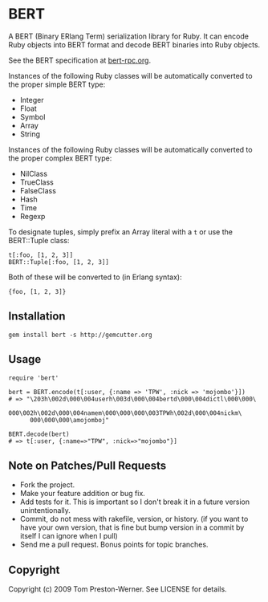 BERT
====

A BERT (Binary ERlang Term) serialization library for Ruby. It can
encode Ruby objects into BERT format and decode BERT binaries into Ruby
objects.

See the BERT specification at [bert-rpc.org](http://bert-rpc.org).

Instances of the following Ruby classes will be automatically converted to the
proper simple BERT type:

* Integer
* Float
* Symbol
* Array
* String

Instances of the following Ruby classes will be automatically converted to the
proper complex BERT type:

* NilClass
* TrueClass
* FalseClass
* Hash
* Time
* Regexp

To designate tuples, simply prefix an Array literal with a `t` or use the
BERT::Tuple class:

    t[:foo, [1, 2, 3]]
    BERT::Tuple[:foo, [1, 2, 3]]

Both of these will be converted to (in Erlang syntax):

    {foo, [1, 2, 3]}


Installation
------------

    gem install bert -s http://gemcutter.org


Usage
-----

    require 'bert'

    bert = BERT.encode(t[:user, {:name => 'TPW', :nick => 'mojombo'}])
    # => "\203h\002d\000\004userh\003d\000\004bertd\000\004dictl\000\000\
          000\002h\002d\000\004namem\000\000\000\003TPWh\002d\000\004nickm\
          000\000\000\amojomboj"

    BERT.decode(bert)
    # => t[:user, {:name=>"TPW", :nick=>"mojombo"}]



Note on Patches/Pull Requests
-----------------------------

* Fork the project.
* Make your feature addition or bug fix.
* Add tests for it. This is important so I don't break it in a
  future version unintentionally.
* Commit, do not mess with rakefile, version, or history.
  (if you want to have your own version, that is fine but
   bump version in a commit by itself I can ignore when I pull)
* Send me a pull request. Bonus points for topic branches.


Copyright
---------

Copyright (c) 2009 Tom Preston-Werner. See LICENSE for details.
